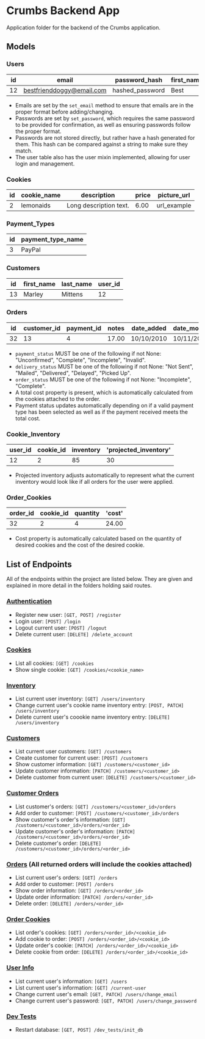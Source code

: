 # Crumbs Backend App
Application folder for the backend of the Crumbs application. 

## Models
### Users
| id | email | password_hash | first_name | last_name |
| --- | --- | --- | --- | --- |
| 12 | bestfrienddoggy@email.com | hashed_password | Best | Friend |

- Emails are set by the `set_email` method to ensure that emails are in the proper format before adding/changing.
- Passwords are set by `set_password`, which requires the same password to be provided for confirmation, as well as ensuring passwords follow the proper format.
- Passwords are not stored directly, but rather have a hash generated for them. This hash can be compared against a string to make sure they match.
- The user table also has the user mixin implemented, allowing for user login and management. 

### Cookies
| id | cookie_name | description | price | picture_url |
| --- | --- | --- | --- | --- |
| 2 | lemonaids | Long description text. | 6.00 | url_example |

### Payment_Types
| id | payment_type_name |
| --- | --- |
| 3 | PayPal |

### Customers
| id | first_name | last_name | user_id |
| --- | --- | --- | --- |
| 13 | Marley | Mittens | 12 |

### Orders
| id | customer_id | payment_id | notes | date_added | date_modified | order_status_stored | payment_status_stored | delivery_status_stored | 'total_cost' |
| --- | --- | --- | --- | --- | --- | --- | --- | --- | --- |
| 32 | 13 | 4 | 17.00 | 10/10/2010 | 10/11/2010 | Incomplete | Incomplete | Not Sent | 42.00 |

- `payment_status` MUST be one of the following if not None: "Unconfirmed", "Complete", "Incomplete", "Invalid".
- `delivery_status` MUST be one of the following if not None: "Not Sent", "Mailed", "Delivered", "Delayed", "Picked Up".
- `order_status` MUST be one of the following if not None: "Incomplete", "Complete".
- A total cost property is present, which is automatically calculated from the cookies attached to the order. 
- Payment status updates automatically depending on if a valid payment type has been selected as well as if the payment received meets the total cost.

### Cookie_Inventory
| user_id | cookie_id | inventory | 'projected_inventory' |
| --- | --- | --- | --- |
| 12 | 2 | 85 | 30 |

- Projected inventory adjusts automatically to represent what the current inventory would look like if all orders for the user were applied.

### Order_Cookies
| order_id | cookie_id | quantity | 'cost' |
| --- | --- | --- | --- |
| 32 | 2 | 4 | 24.00 |

- Cost property is automatically calculated based on the quantity of desired cookies and the cost of the desired cookie.


## List of Endpoints
All of the endpoints within the project are listed below. They are given and explained in more detail in the folders holding said routes.
### [Authentication](auth/)
- Register new user: `[GET, POST] /register`
- Login user: `[POST] /login`
- Logout current user: `[POST] /logout`
- Delete current user: `[DELETE] /delete_account`

### [Cookies](cookies/)
- List all cookies: `[GET] /cookies`
- Show single cookie: `[GET] /cookies/<cookie_name>`

### [Inventory](inventory/)
- List current user inventory: `[GET] /users/inventory`
- Change current user's cookie name inventory entry: `[POST, PATCH] /users/inventory`
- Delete current user's coookie name inventory entry: `[DELETE] /users/inventory`

### [Customers](customers/)
- List current user customers: `[GET] /customers`
- Create customer for current user: `[POST] /customers`
- Show customer information: `[GET] /customers/<customer_id>`
- Update customer information: `[PATCH] /customers/<customer_id>`
- Delete customer from current user: `[DELETE] /customers/<customer_id>`

### [Customer Orders](customers/)
- List customer's orders: `[GET] /customers/<customer_id>/orders`
- Add order to customer: `[POST] /customers/<customer_id>/orders`
- Show customer's order's information: `[GET] /customers/<customer_id>/orders/<order_id>`
- Update customer's order's information: `[PATCH] /customers/<customer_id>/orders/<order_id>`
- Delete customer's order: `[DELETE] /customers/<customer_id>/orders/<order_id>`

### [Orders](orders/) (All returned orders will include the cookies attached)
- List current user's orders: `[GET] /orders`
- Add order to customer: `[POST] /orders`
- Show order information: `[GET] /orders/<order_id>`
- Update order information: `[PATCH] /orders/<order_id>`
- Delete order: `[DELETE] /orders/<order_id>`

### [Order Cookies](order_cookies/)
- List order's cookies: `[GET] /orders/<order_id>/<cookie_id>`
- Add cookie to order: `[POST] /orders/<order_id>/<cookie_id>`
- Update order's cookie: `[PATCH] /orders/<order_id>/<cookie_id>`
- Delete cookie from order: `[DELETE] /orders/<order_id>/<cookie_id>`

### [User Info](users/)
- List current user's information: `[GET] /users`
- List current user's information: `[GET] /current-user`
- Change current user's email: `[GET, PATCH] /users/change_email`
- Change current user's password: `[GET, PATCH] /users/change_password`

### [Dev Tests](dev_tests/)
- Restart database: `[GET, POST] /dev_tests/init_db`
